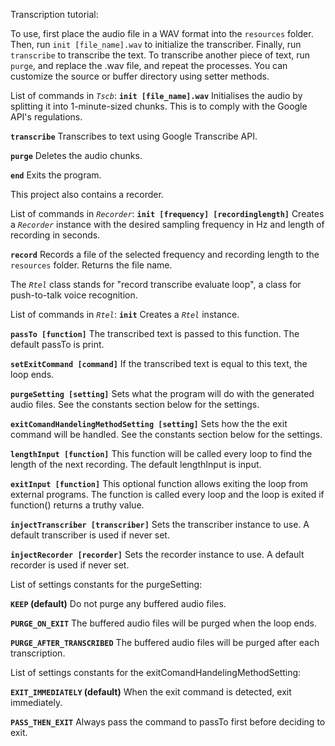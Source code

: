 Transcription tutorial:

To use, first place the audio file in a WAV format into the `resources` folder. Then, run `init [file_name].wav` to initialize the transcriber. Finally, run `transcribe` to transcribe the text. To transcribe another piece of text, run `purge`, and replace the .wav file, and repeat the processes. You can customize the source or buffer directory using setter methods.

List of commands in *`Tscb`*:
**`init [file_name].wav`**
Initialises the audio by splitting it into 1-minute-sized chunks. This is to comply with the Google API's regulations.

**`transcribe`**
Transcribes to text using Google Transcribe API.

**`purge`**
Deletes the audio chunks.

**`end`**
Exits the program.

This project also contains a recorder.

List of commands in *`Recorder`*:
**`init [frequency] [recordinglength]`**
Creates a *`Recorder`* instance with the desired sampling frequency in Hz and length of recording in seconds.

**`record`**
Records a file of the selected frequency and recording length to the `resources` folder. Returns the file name.

The *`Rtel`* class stands for "record transcribe evaluate loop", a class for push-to-talk voice recognition.

List of commands in *`Rtel`*:
**`init`**
Creates a *`Rtel`* instance.

**`passTo [function]`**
The transcribed text is passed to this function. The default passTo is print.

**`setExitCommand [command]`**
If the transcribed text is equal to this text, the loop ends.

**`purgeSetting [setting]`**
Sets what the program will do with the generated audio files. See the constants section below for the settings.

**`exitComandHandelingMethodSetting [setting]`**
Sets how the the exit command will be handled. See the constants section below for the settings.

**`lengthInput [function]`**
This function will be called every loop to find the length of the next recording. The default lengthInput is input.

**`exitInput [function]`**
This optional function allows exiting the loop from external programs. The function is called every loop and the loop is exited if function() returns a truthy value.

**`injectTranscriber [transcriber]`**
Sets the transcriber instance to use. A default transcriber is used if never set.

**`injectRecorder [recorder]`**
Sets the recorder instance to use. A default recorder is used if never set.

List of settings constants for the purgeSetting:

**`KEEP` (default)**
Do not purge any buffered audio files.

**`PURGE_ON_EXIT`**
The buffered audio files will be purged when the loop ends.

**`PURGE_AFTER_TRANSCRIBED`**
The buffered audio files will be purged after each transcription.

List of settings constants for the exitComandHandelingMethodSetting:

**`EXIT_IMMEDIATELY` (default)**
When the exit command is detected, exit immediately.

**`PASS_THEN_EXIT`**
Always pass the command to passTo first before deciding to exit.
